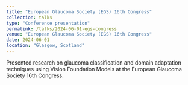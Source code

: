 ```yaml
---
title: "European Glaucoma Society (EGS) 16th Congress"
collection: talks
type: "Conference presentation"
permalink: /talks/2024-06-01-egs-congress
venue: "European Glaucoma Society (EGS) 16th Congress"
date: 2024-06-01
location: "Glasgow, Scotland"
---
```


Presented research on glaucoma classification and domain adaptation techniques using Vision Foundation Models at the European Glaucoma Society 16th Congress.
